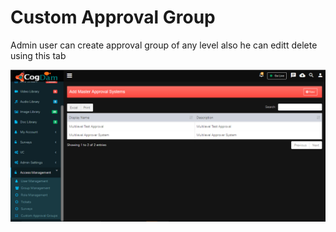 # Custom Approval Group

Admin user can create approval group of any level also he can editt delete using this tab

![](../../.gitbook/assets/image%20%28125%29.png)

